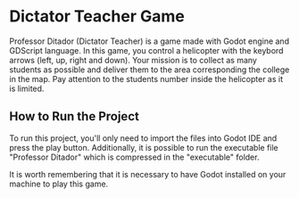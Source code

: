 # Dictator Teacher Game
Professor Ditador (Dictator Teacher) is a game made with Godot engine and GDScript language.
In this game, you control a helicopter with the keybord arrows (left, up, right and down). Your mission is to collect as many students as possible and deliver them to the area corresponding the college in the map. Pay attention to the students number inside the helicopter as it is limited.

## How to Run the Project
To run this project, you'll only need to import the files into Godot IDE and press the play button.
Additionally, it is possible to run the executable file "Professor Ditador" which is compressed in the "executable" folder.

It is worth remembering that it is necessary to have Godot installed on your machine to play this game.
